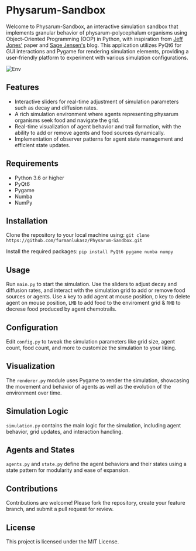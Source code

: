 # Physarum-Sandbox

Welcome to Physarum-Sandbox, an interactive simulation sandbox that implements granular behavior of physarum-polycephalum organisms using Object-Oriented Programming (OOP) in Python, with inspiration from [Jeff Jones'](https://uwe-repository.worktribe.com/output/980579) paper and [Sage Jensen's](https://sagejenson.com/physarum) blog. This application utilizes PyQt6 for GUI interactions and Pygame for rendering simulation elements, providing a user-friendly platform to experiment with various simulation configurations.

![Env](movie.gif)

## Features
- Interactive sliders for real-time adjustment of simulation parameters such as decay and diffusion rates.
- A rich simulation environment where agents representing physarum organisms seek food and navigate the grid.
- Real-time visualization of agent behavior and trail formation, with the ability to add or remove agents and food sources dynamically.
- Implementation of observer patterns for agent state management and efficient state updates.

## Requirements
- Python 3.6 or higher
- PyQt6
- Pygame
- Numba
- NumPy

## Installation
Clone the repository to your local machine using:
`git clone https://github.com/furmanlukasz/Physarum-Sandbox.git`

Install the required packages:
`pip install PyQt6 pygame numba numpy`


## Usage
Run `main.py` to start the simulation. Use the sliders to adjust decay and diffusion rates, and interact with the simulation grid to add or remove food sources or agents. Use `A` key to add agent at mouse position, `D` key to delete agent on mouse position, `LMB` to add food to the enviroment grid & `RMB` to decrese food produced by agent chemotrails. 

## Configuration
Edit `config.py` to tweak the simulation parameters like grid size, agent count, food count, and more to customize the simulation to your liking.

## Visualization
The `renderer.py` module uses Pygame to render the simulation, showcasing the movement and behavior of agents as well as the evolution of the environment over time. 

## Simulation Logic
`simulation.py` contains the main logic for the simulation, including agent behavior, grid updates, and interaction handling.

## Agents and States
`agents.py` and `state.py` define the agent behaviors and their states using a state pattern for modularity and ease of expansion.

## Contributions
Contributions are welcome! Please fork the repository, create your feature branch, and submit a pull request for review.

## License
This project is licensed under the MIT License.

